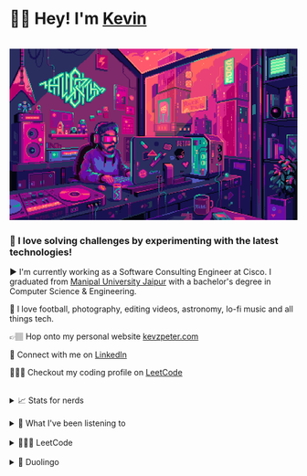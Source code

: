 <div align="left">
    <h1>👋🏻 Hey! I'm <a href="https://kevzpeter.com" target="_blank">Kevin</a></h1>
    <br/>
    <img src="./gifs/chill-dev-pixel-art.gif" height="300px" width="auto">
<div>

<div align="left">
<h3>🎉 I love solving challenges by experimenting with the latest technologies! </h3>

▶️ I'm currently working as a Software Consulting Engineer at Cisco. I graduated from [Manipal University Jaipur](https://jaipur.manipal.edu "College website!") with a bachelor's degree in Computer Science & Engineering.

💖 I love football, photography, editing videos, astronomy, lo-fi music and all things tech.

👉🏽 Hop onto my personal website  [kevzpeter.com](https://kevzpeter.com)

💼 Connect with me on [LinkedIn](https://linkedin.com/in/kevinpeterk)

🧑🏽‍💻 Checkout my coding profile on [LeetCode](https://leetcode.com/kevzpeter)
</div>

<br/>
<div align="left">
<details>
    <summary>
    📈 Stats for nerds
    </summary>
    <br />
    <img src="https://github-readme-stats-5udv09b4j-kevzpeter.vercel.app/api?username=kevzpeter&border_radius=10px&title_color=fff&text_color=fff&show_icons=true&bg_color=45,00DFA0,4739DF&icon_color=212121&hide_border=true&rank_icon=github" alt="Github Stats">
</details>

<br />

<details>
    <summary>
    🎵 What I've been listening to
    </summary>
    <br />
    <img src="https://spotify-recently-played-readme.vercel.app/api?user=kevzpeter" alt="Spotify Recently Played">
</details>

<br />

<details>
    <summary>
    🧑🏽‍💻 LeetCode
    </summary>
    <br />
    <img src="https://leetcode-badge-showcase.vercel.app/api?username=kevzpeter&theme=beach&filter=comp&animated=true&border=no-border" alt="LeetCode Badges">
</details>

<br />

<details>
    <summary>
    🦉 Duolingo
    </summary>
    <br />
    <img src="https://duolingo-stats-card.vercel.app/api?username=Kevin_Peter&sort=xp" alt="Duolingo Stats">
</details>
</div> 